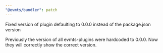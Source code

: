 ```yaml
---
"@evmts/bundler": patch
---
```


Fixed version of plugin defaulting to 0.0.0 instead of the package.json version

Previously the version of all evmts-plugins were hardcoded to 0.0.0. Now they will correctly show the correct version.
